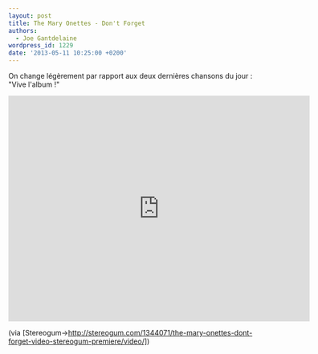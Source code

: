 ```yaml
---
layout: post
title: The Mary Onettes - Don't Forget
authors:
  - Joe Gantdelaine
wordpress_id: 1229
date: '2013-05-11 10:25:00 +0200'
---
```

On change légèrement par rapport aux deux dernières chansons du jour : "Vive l'album !"

<iframe src="http://player.vimeo.com/video/65736943" width="600" height="450" frameborder="0" webkitAllowFullScreen mozallowfullscreen allowFullScreen></iframe>

(via [Stereogum->http://stereogum.com/1344071/the-mary-onettes-dont-forget-video-stereogum-premiere/video/])

